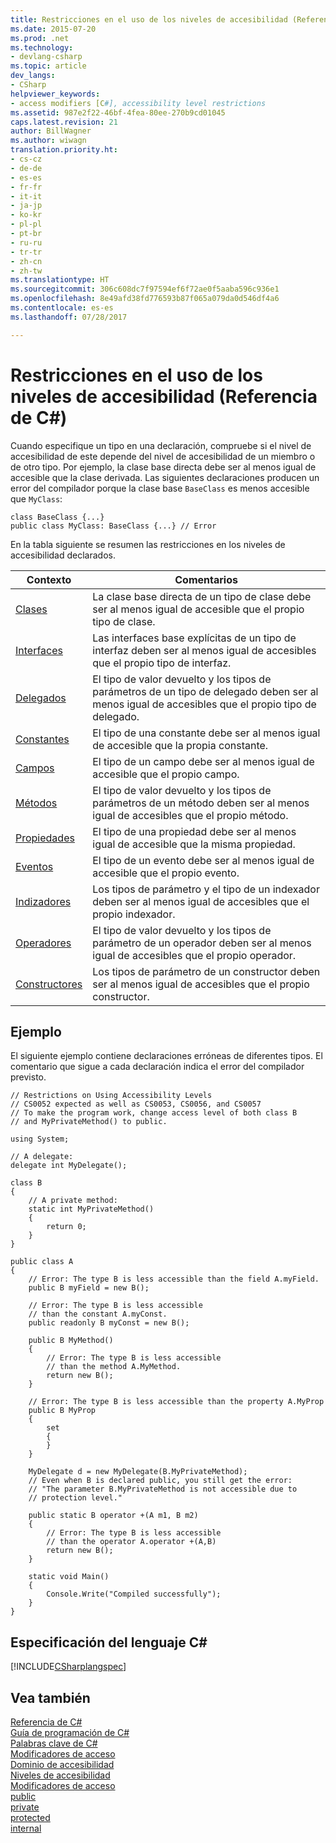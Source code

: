 ```yaml
---
title: Restricciones en el uso de los niveles de accesibilidad (Referencia de C#)
ms.date: 2015-07-20
ms.prod: .net
ms.technology:
- devlang-csharp
ms.topic: article
dev_langs:
- CSharp
helpviewer_keywords:
- access modifiers [C#], accessibility level restrictions
ms.assetid: 987e2f22-46bf-4fea-80ee-270b9cd01045
caps.latest.revision: 21
author: BillWagner
ms.author: wiwagn
translation.priority.ht:
- cs-cz
- de-de
- es-es
- fr-fr
- it-it
- ja-jp
- ko-kr
- pl-pl
- pt-br
- ru-ru
- tr-tr
- zh-cn
- zh-tw
ms.translationtype: HT
ms.sourcegitcommit: 306c608dc7f97594ef6f72ae0f5aaba596c936e1
ms.openlocfilehash: 8e49afd38fd776593b87f065a079da0d546df4a6
ms.contentlocale: es-es
ms.lasthandoff: 07/28/2017

---
```

# <a name="restrictions-on-using-accessibility-levels-c-reference"></a>Restricciones en el uso de los niveles de accesibilidad (Referencia de C#)
Cuando especifique un tipo en una declaración, compruebe si el nivel de accesibilidad de este depende del nivel de accesibilidad de un miembro o de otro tipo. Por ejemplo, la clase base directa debe ser al menos igual de accesible que la clase derivada. Las siguientes declaraciones producen un error del compilador porque la clase base `BaseClass` es menos accesible que `MyClass`:  
  
```  
class BaseClass {...}  
public class MyClass: BaseClass {...} // Error  
```  
  
 En la tabla siguiente se resumen las restricciones en los niveles de accesibilidad declarados.  
  
|Contexto|Comentarios|  
|-------------|-------------|  
|[Clases](../../../csharp/programming-guide/classes-and-structs/classes.md)|La clase base directa de un tipo de clase debe ser al menos igual de accesible que el propio tipo de clase.|  
|[Interfaces](../../../csharp/programming-guide/interfaces/index.md)|Las interfaces base explícitas de un tipo de interfaz deben ser al menos igual de accesibles que el propio tipo de interfaz.|  
|[Delegados](../../../csharp/programming-guide/delegates/index.md)|El tipo de valor devuelto y los tipos de parámetros de un tipo de delegado deben ser al menos igual de accesibles que el propio tipo de delegado.|  
|[Constantes](../../../csharp/programming-guide/classes-and-structs/constants.md)|El tipo de una constante debe ser al menos igual de accesible que la propia constante.|  
|[Campos](../../../csharp/programming-guide/classes-and-structs/fields.md)|El tipo de un campo debe ser al menos igual de accesible que el propio campo.|  
|[Métodos](../../../csharp/programming-guide/classes-and-structs/methods.md)|El tipo de valor devuelto y los tipos de parámetros de un método deben ser al menos igual de accesibles que el propio método.|  
|[Propiedades](../../../csharp/programming-guide/classes-and-structs/properties.md)|El tipo de una propiedad debe ser al menos igual de accesible que la misma propiedad.|  
|[Eventos](../../../csharp/programming-guide/events/index.md)|El tipo de un evento debe ser al menos igual de accesible que el propio evento.|  
|[Indizadores](../../../csharp/programming-guide/indexers/index.md)|Los tipos de parámetro y el tipo de un indexador deben ser al menos igual de accesibles que el propio indexador.|  
|[Operadores](../../../csharp/programming-guide/statements-expressions-operators/operators.md)|El tipo de valor devuelto y los tipos de parámetro de un operador deben ser al menos igual de accesibles que el propio operador.|  
|[Constructores](../../../csharp/programming-guide/classes-and-structs/constructors.md)|Los tipos de parámetro de un constructor deben ser al menos igual de accesibles que el propio constructor.|  
  
## <a name="example"></a>Ejemplo  
 El siguiente ejemplo contiene declaraciones erróneas de diferentes tipos. El comentario que sigue a cada declaración indica el error del compilador previsto.  
  
```  
// Restrictions on Using Accessibility Levels  
// CS0052 expected as well as CS0053, CS0056, and CS0057  
// To make the program work, change access level of both class B  
// and MyPrivateMethod() to public.  
  
using System;  
  
// A delegate:  
delegate int MyDelegate();  
  
class B  
{  
    // A private method:  
    static int MyPrivateMethod()  
    {  
        return 0;  
    }  
}  
  
public class A  
{  
    // Error: The type B is less accessible than the field A.myField.  
    public B myField = new B();  
  
    // Error: The type B is less accessible  
    // than the constant A.myConst.  
    public readonly B myConst = new B();  
  
    public B MyMethod()  
    {  
        // Error: The type B is less accessible   
        // than the method A.MyMethod.  
        return new B();  
    }  
  
    // Error: The type B is less accessible than the property A.MyProp  
    public B MyProp  
    {  
        set  
        {  
        }  
    }  
  
    MyDelegate d = new MyDelegate(B.MyPrivateMethod);  
    // Even when B is declared public, you still get the error:   
    // "The parameter B.MyPrivateMethod is not accessible due to   
    // protection level."  
  
    public static B operator +(A m1, B m2)  
    {  
        // Error: The type B is less accessible  
        // than the operator A.operator +(A,B)  
        return new B();  
    }  
  
    static void Main()  
    {  
        Console.Write("Compiled successfully");  
    }  
}  
```  
  
## <a name="c-language-specification"></a>Especificación del lenguaje C#  
 [!INCLUDE[CSharplangspec](~/includes/csharplangspec-md.md)]  
  
## <a name="see-also"></a>Vea también  
 [Referencia de C#](../../../csharp/language-reference/index.md)   
 [Guía de programación de C#](../../../csharp/programming-guide/index.md)   
 [Palabras clave de C#](../../../csharp/language-reference/keywords/index.md)   
 [Modificadores de acceso](../../../csharp/language-reference/keywords/access-modifiers.md)   
 [Dominio de accesibilidad](../../../csharp/language-reference/keywords/accessibility-domain.md)   
 [Niveles de accesibilidad](../../../csharp/language-reference/keywords/accessibility-levels.md)   
 [Modificadores de acceso](../../../csharp/programming-guide/classes-and-structs/access-modifiers.md)   
 [public](../../../csharp/language-reference/keywords/public.md)   
 [private](../../../csharp/language-reference/keywords/private.md)   
 [protected](../../../csharp/language-reference/keywords/protected.md)   
 [internal](../../../csharp/language-reference/keywords/internal.md)

